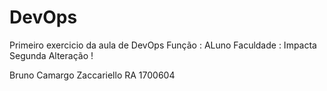 # DevOps
Primeiro exercicio da aula de DevOps
Função : ALuno
Faculdade : Impacta
Segunda Alteração !

Bruno Camargo Zaccariello RA 1700604
